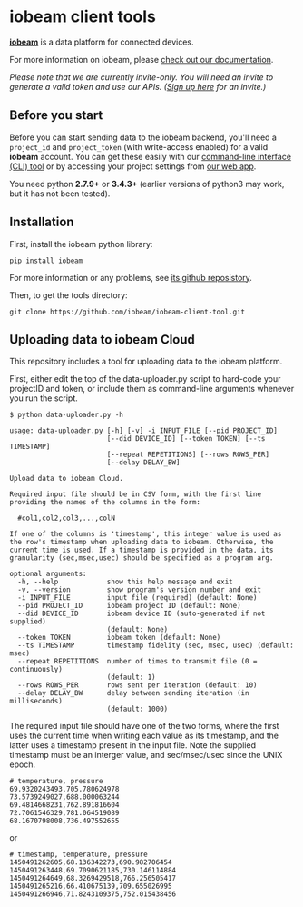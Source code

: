 # iobeam client tools

**[iobeam](https://iobeam.com)** is a data platform for connected devices.

For more information on iobeam, please [check out our documentation](https://docs.iobeam.com).

*Please note that we are currently invite-only. You will need an invite
to generate a valid token and use our APIs.
([Sign up here](https://iobeam.com) for an invite.)*

## Before you start

Before you can start sending data to the iobeam backend, you'll need a
`project_id` and  `project_token` (with write-access enabled) for a valid
**iobeam** account. You can get these easily with our
[command-line interface (CLI) tool](https://github.com/iobeam/iobeam) or by
accessing your project settings from [our web app](https://app.iobeam.com).

You need python **2.7.9+** or **3.4.3+** (earlier versions of python3 may
work, but it has not been tested).

## Installation

First, install the iobeam python library:

    pip install iobeam

For more information or any problems, see [its github reposistory](https://github.com/iobeam/iobeam-client-python).

Then, to get the tools directory:

    git clone https://github.com/iobeam/iobeam-client-tool.git

## Uploading data to iobeam Cloud

This repository includes a tool for uploading data to the iobeam platform.

First, either edit the top of the data-uploader.py script to hard-code
your projectID and token, or include them as command-line arguments
whenever you run the script.

```text
$ python data-uploader.py -h

usage: data-uploader.py [-h] [-v] -i INPUT_FILE [--pid PROJECT_ID]
                        [--did DEVICE_ID] [--token TOKEN] [--ts TIMESTAMP]
                        [--repeat REPETITIONS] [--rows ROWS_PER]
                        [--delay DELAY_BW]

Upload data to iobeam Cloud. 

Required input file should be in CSV form, with the first line
providing the names of the columns in the form:

  #col1,col2,col3,...,colN

If one of the columns is 'timestamp', this integer value is used as
the row's timestamp when uploading data to iobeam. Otherwise, the
current time is used. If a timestamp is provided in the data, its
granularity (sec,msec,usec) should be specified as a program arg.

optional arguments:
  -h, --help            show this help message and exit
  -v, --version         show program's version number and exit
  -i INPUT_FILE         input file (required) (default: None)
  --pid PROJECT_ID      iobeam project ID (default: None)
  --did DEVICE_ID       iobeam device ID (auto-generated if not supplied)
                        (default: None)
  --token TOKEN         iobeam token (default: None)
  --ts TIMESTAMP        timestamp fidelity (sec, msec, usec) (default: msec)
  --repeat REPETITIONS  number of times to transmit file (0 = continuously)
                        (default: 1)
  --rows ROWS_PER       rows sent per iteration (default: 10)
  --delay DELAY_BW      delay between sending iteration (in milliseconds)
                        (default: 1000)
```

The required input file should have one of the two forms, where the
first uses the current time when writing each value as its timestamp,
and the latter uses a timestamp present in the input file.  Note the
supplied timestamp must be an interger value, and sec/msec/usec since
the UNIX epoch.

```text
# temperature, pressure 
69.9320243493,705.780624978
73.5739249027,688.000063244
69.4814668231,762.891816604
72.7061546329,781.064519089
68.1670798008,736.497552655
```
or
```text
# timestamp, temperature, pressure
1450491262605,68.136342273,690.982706454
1450491263448,69.7090621185,730.146114884
1450491264649,68.3269429518,766.256505417
1450491265216,66.410675139,709.655026995
1450491266946,71.8243109375,752.015438456
```

